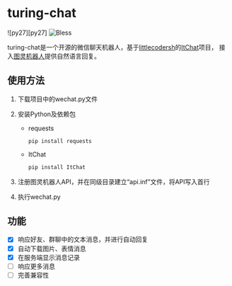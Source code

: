 # turing-chat
![py27][py27] ![Bless](http://lunagao.github.io/BlessYourCodeTag/)

turing-chat是一个开源的微信聊天机器人，基于[littlecodersh](https://github.com/littlecodersh)的[ItChat](https://github.com/littlecodersh/ItChat)项目， 接入[图灵机器人](http://www.tuling123.com/)提供自然语言回复。

## 使用方法
1. 下载项目中的wechat.py文件

1. 安装Python及依赖包

    - requests

        ```shell
        pip install requests
        ```
    
    - ItChat

        ```bash
        pip install ItChat
        ```
1. 注册图灵机器人API，并在同级目录建立“api.inf”文件，将API写入首行

1. 执行wechat.py

## 功能
- [x] 响应好友、群聊中的文本消息，并进行自动回复
- [x] 自动下载图片、表情消息
- [x] 在服务端显示消息记录
- [ ] 响应更多消息
- [ ] 完善兼容性